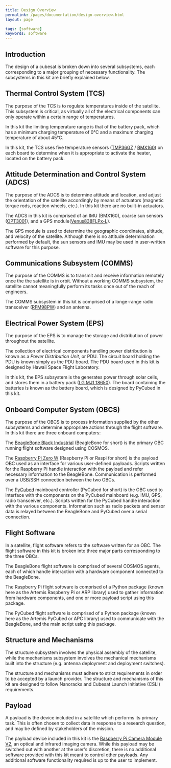 ```yaml
---
title: Design Overview
permalink: /pages/documentation/design-overview.html
layout: page

tags: [software]
keywords: software
---
```



## Introduction

The design of a cubesat is broken down into several subsystems, each corresponding to a major
grouping of necessary functionality. The subsystems in this kit are briefly explained below.


## Thermal Control System (TCS)

The purpose of the TCS is to regulate temperatures inside of the satellite. This subsystem is critical,
as virtually all of the electrical components can only operate within a certain range of temperatures.

In this kit the limiting temperature range is that of the battery pack, which has a minimum charging
temperature of 0&deg;C and a maximum charging temperature of about 45&deg;C.

In this kit, the TCS uses five temperature sensors ([TMP36GZ](http://www.us.diigiit.com/tmp36gz-temperature-sensor) / [BMX160](https://www.digikey.com/product-detail/en/bosch-sensortec/BMX160/828-1087-1-ND/?utm_adgroup=Sensors%20%26%20Transducers&utm_source=google&utm_medium=cpc&utm_campaign=Dynamic%20Search_EN_Product&utm_term=&utm_content=Sensors%20%26%20Transducers&gclid=Cj0KCQiAvvKBBhCXARIsACTePW-6egaa0lNaTEWvnBmjjd_bKXjcJ0FRFKbaYU3OE2iOX3ekU0w9c2oaAkuzEALw_wcB)) on each board to determine when it is
appropriate to activate the heater, located on the battery pack.


## Attitude Determination and Control System (ADCS)

The purpose of the ADCS is to determine attitude and location, and adjust the orientation of the satellite
accordingly by means of actuators (magnetic torque rods, reaction wheels, etc.). In this kit there
are no built-in actuators.

The ADCS in this kit is comprised of an IMU (BMX160), coarse sun sensors ([OPT3001](https://www.ti.com/product/OPT3001?utm_source=google&utm_medium=cpc&utm_campaign=asc-null-null-GPN_EN-cpc-pf-google-wwe&utm_content=OPT3001&ds_k=OPT3001&DCM=yes&gclid=Cj0KCQiAvvKBBhCXARIsACTePW80NzFlXbPtyuDWsTLq19sVP7OgQZ_GNI2wUaA2XgECfX4F9WNREn8aAgKdEALw_wcB&gclsrc=aw.ds)), and a GPS module([Venus838FLPx-L](http://navspark.mybigcommerce.com/content/Venus838FLPx_DS_v7.pdf)).

The GPS module is used to determine the geographic coordinates, altitude, and velocity of the satellite.
Although there is no attitude determination performed by default, the sun sensors and IMU may be used
in user-written software for this purpose.


## Communications Subsystem (COMMS)

The purpose of the COMMS is to transmit and receive information remotely once the the satellite
is in orbit. Without a working COMMS subsystem, the satellite cannot meaningfully perform its
tasks once out of the reach of engineers.

The COMMS subsystem in this kit is comprised of a longe-range radio transceiver ([RFM98PW](https://www.hoperf.com/modules/lora/RFM98P.html)) and
an antenna.


## Electrical Power System (EPS)

The purpose of the EPS is to manage the storage and distribution of power throughout the satellite.

The collection of electrical components handling power distribution is known as
a _Power Distribution Unit_, or PDU. The circuit board holding the PDU is known simply as the PDU board.
The PDU board used in this kit is designed by Hawaii Space Flight Laboratory.

In this kit, the EPS subsystem is the generates power through solar cells, and stores them in a
battery pack ([LG MJ1 18650](https://www.batteryjunction.com/lg-mj1-inr-18650-batteries-4pack.html)). The board containing the batteries is known as the battery board,
which is designed by PyCubed in this kit.

## Onboard Computer System (OBCS)

The purpose of the OBCS is to process information supplied by the other subsystems and determine
appropriate actions through the flight software. In this kit there are three onboard computers:

The [BeagleBone Black Industrial](https://beagleboard.org/black-industrial) (BeagleBone for short) is the primary OBC running flight software
designed using COSMOS.

The [Raspberry Pi Zero W](https://www.raspberrypi.org/products/raspberry-pi-zero-w/) (Raspberry Pi or Raspi for short) is the payload OBC used as an
interface for various user-defined payloads. Scripts written for the Raspberry Pi handle
interaction with the payload and refer necessary information to the BeagleBone. Communication is
performed over a USB/SSH connection between the two OBCs.

The [PyCubed](https://www.notion.so/PyCubed-4cbfac7e9b684852a2ab2193bd485c4d) mainboard controller (PyCubed for short) is the OBC used to interface with the components
on the PyCubed mainboard (e.g. IMU, GPS, radio transceiver, etc.). Scripts written for the PyCubed
handle interaction with the various components. Information such as radio packets and sensor data
is relayed between the BeagleBone and PyCubed over a serial connection.

## Flight Software

In a satellite, flight software refers to the software written for an OBC. The flight software in this kit
is broken into three major parts corresponding to the three OBCs.

The BeagleBone flight software is comprised of several COSMOS agents, each of which handle
interaction with a hardware component connected to the BeagleBone.

The Raspberry Pi flight software is comprised of a Python package (known here as the Artemis Raspberry Pi
or ARP library) used to gather information from hardware components, and one or more payload script using this package.

The PyCubed flight software is comprised of a Python package (known here as the Artemis PyCubed or APC library)
used to communicate with the BeagleBone, and the main script using this package.

## Structure and Mechanisms

The structure subsystem involves the physical assembly of the satellite, while the mechanisms subsystem
involves the mechanical mechanisms built into the structure (e.g. antenna deployment and deployment switches).

The structure and mechanisms must adhere to strict requirements in order to be accepted by a launch provider.
The structure and mechanisms of this kit are designed to follow Nanoracks and Cubesat Launch Initiative (CSLI)
requirements.

## Payload

A payload is the device included in a satellite which performs its primary task. This is often chosen to collect data
in response to a research question, and may be defined by stakeholders of the mission.

The payload device included in this kit is the [Raspberry Pi Camera Module V2](https://www.raspberrypi.org/products/camera-module-v2/), an optical and infrared imaging
camera. While this payload may be switched out with another at the user's discretion, there is no additional
software provided with this kit meant to control other payloads. Any additional software functionality required
is up to the user to implement.

